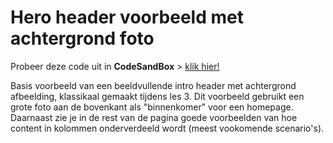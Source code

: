 # Hero header voorbeeld met achtergrond foto

Probeer deze code uit in **CodeSandBox** > [klik hier!](https://codesandbox.io/s/github/davidvandenbor/hero-header-voorbeeld)

Basis voorbeeld van een beeldvullende intro header met achtergrond afbeelding, klassikaal gemaakt tijdens les 3. Dit voorbeeld gebruikt een grote foto aan de bovenkant als "binnenkomer" voor een homepage. Daarnaast zie je in de rest van de pagina goede voorbeelden van hoe content in kolommen onderverdeeld wordt (meest vookomende scenario's).
